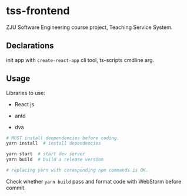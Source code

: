 # tss-frontend

ZJU Software Engineering course project, Teaching Service System.

## Declarations

init app with `create-react-app` cli tool, ts-scripts cmdline arg.

## Usage

Libraries to use:

- React.js

- antd

- dva

```sh
# MUST install denpendencies before coding.
yarn install  # install dependencies

yarn start  # start dev server
yarn build  # build a release version

# replacing yarn with coresponding npm commands is OK.
```

Check whether `yarn build` pass and format code with WebStorm before commit.
